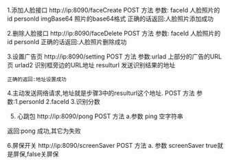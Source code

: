 1.添加人脸接口 http://ip:8090/faceCreate  POST 方法
    参数:
            faceId  人脸照片的id
            personId
            imgBase64 照片的base64格式
     正确的话返回:人脸照片添加成功

2.删除人脸接口 http://ip:8090/faceDelete  POST 方法
    参数:
            faceId  人脸照片的id
            personId
    正确的话返回:人脸照片删除成功

3.设置广告页  http://ip:8090/setting  POST 方法
    参数:urlad 上部分的广告的URL页
         urlad2 识别框旁边的URL地址
         resulturl 发送识别结果的地址

    正确的返回:地址设置成功


4.主动发送网络请求,地址就是步骤3中的resulturl这个地址.  POST 方法
    参数:1.personId
         2.faceId
         3.识别分数


5. 心跳包   http://ip:8090/pong  POST 方法
a.参数  ping  空字符串

返回:pong 成功,其它为失败

6.屏保开关  http://ip:8090/screenSaver  POST 方法
a. 参数  screenSaver    true就是屏保,false关屏保

